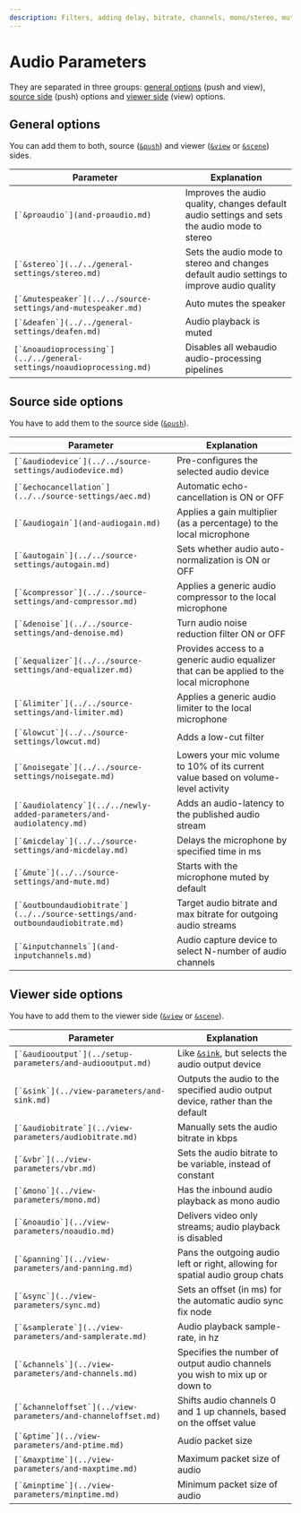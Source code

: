 ```yaml
---
description: Filters, adding delay, bitrate, channels, mono/stereo, muting guests etc.
---
```


# Audio Parameters

They are separated in three groups: [general options](./#general-options) (push and view), [source side](./#source-side-options) (push) options and [viewer side](./#viewer-side-options) (view) options.

## General options

You can add them to both, source ([`&push`](../../source-settings/push.md)) and viewer ([`&view`](../view-parameters/view.md) or [`&scene`](../view-parameters/scene.md)) sides.

| Parameter                                                               | Explanation                                                                                  |
| ----------------------------------------------------------------------- | -------------------------------------------------------------------------------------------- |
| ``[`&proaudio`](and-proaudio.md)``                                      | Improves the audio quality, changes default audio settings and sets the audio mode to stereo |
| ``[`&stereo`](../../general-settings/stereo.md)``                       | Sets the audio mode to stereo and changes default audio settings to improve audio quality    |
| ``[`&mutespeaker`](../../source-settings/and-mutespeaker.md)``          | Auto mutes the speaker                                                                       |
| ``[`&deafen`](../../general-settings/deafen.md)``                       | Audio playback is muted                                                                      |
| ``[`&noaudioprocessing`](../../general-settings/noaudioprocessing.md)`` | Disables all webaudio audio-processing pipelines                                             |

## Source side options

You have to add them to the source side ([`&push`](../../source-settings/push.md)).

| Parameter                                                                        | Explanation                                                                              |
| -------------------------------------------------------------------------------- | ---------------------------------------------------------------------------------------- |
| ``[`&audiodevice`](../../source-settings/audiodevice.md)``                       | Pre-configures the selected audio device                                                 |
| ``[`&echocancellation`](../../source-settings/aec.md)``                          | Automatic echo-cancellation is ON or OFF                                                 |
| ``[`&audiogain`](and-audiogain.md)``                                             | Applies a gain multiplier (as a percentage) to the local microphone                      |
| ``[`&autogain`](../../source-settings/autogain.md)``                             | Sets whether audio auto-normalization is ON or OFF                                       |
| ``[`&compressor`](../../source-settings/and-compressor.md)``                     | Applies a generic audio compressor to the local microphone                               |
| ``[`&denoise`](../../source-settings/and-denoise.md)``                           | Turn audio noise reduction filter ON or OFF                                              |
| ``[`&equalizer`](../../source-settings/and-equalizer.md)``                       | Provides access to a generic audio equalizer that can be applied to the local microphone |
| ``[`&limiter`](../../source-settings/and-limiter.md)``                           | Applies a generic audio limiter to the local microphone                                  |
| ``[`&lowcut`](../../source-settings/lowcut.md)``                                 | Adds a low-cut filter                                                                    |
| ``[`&noisegate`](../../source-settings/noisegate.md)``                           | Lowers your mic volume to 10% of its current value based on volume-level activity        |
| ``[`&audiolatency`](../../newly-added-parameters/and-audiolatency.md)``          | Adds an audio-latency to the published audio stream                                      |
| ``[`&micdelay`](../../source-settings/and-micdelay.md)``                         | Delays the microphone by specified time in ms                                            |
| ``[`&mute`](../../source-settings/and-mute.md)``                                 | Starts with the microphone muted by default                                              |
| ``[`&outboundaudiobitrate`](../../source-settings/and-outboundaudiobitrate.md)`` | Target audio bitrate and max bitrate for outgoing audio streams                          |
| ``[`&inputchannels`](and-inputchannels.md)``                                     | Audio capture device to select N-number of audio channels                                |

## **Viewer side options**

You have to add them to the viewer side ([`&view`](../view-parameters/view.md) or [`&scene`](../view-parameters/scene.md)).

| Parameter                                                       | Explanation                                                                         |
| --------------------------------------------------------------- | ----------------------------------------------------------------------------------- |
| ``[`&audiooutput`](../setup-parameters/and-audiooutput.md)``    | Like [`&sink`](../view-parameters/and-sink.md), but selects the audio output device |
| ``[`&sink`](../view-parameters/and-sink.md)``                   | Outputs the audio to the specified audio output device, rather than the default     |
| ``[`&audiobitrate`](../view-parameters/audiobitrate.md)``       | Manually sets the audio bitrate in kbps                                             |
| ``[`&vbr`](../view-parameters/vbr.md)``                         | Sets the audio bitrate to be variable, instead of constant                          |
| ``[`&mono`](../view-parameters/mono.md)``                       | Has the inbound audio playback as mono audio                                        |
| ``[`&noaudio`](../view-parameters/noaudio.md)``                 | Delivers video only streams; audio playback is disabled                             |
| ``[`&panning`](../view-parameters/and-panning.md)``             | Pans the outgoing audio left or right, allowing for spatial audio group chats       |
| ``[`&sync`](../view-parameters/sync.md)``                       | Sets an offset (in ms) for the automatic audio sync fix node                        |
| ``[`&samplerate`](../view-parameters/and-samplerate.md)``       | Audio playback sample-rate, in hz                                                   |
| ``[`&channels`](../view-parameters/and-channels.md)``           | Specifies the number of output audio channels you wish to mix up or down to         |
| ``[`&channeloffset`](../view-parameters/and-channeloffset.md)`` | Shifts audio channels 0 and 1 up channels, based on the offset value                |
| ``[`&ptime`](../view-parameters/and-ptime.md)``                 | Audio packet size                                                                   |
| ``[`&maxptime`](../view-parameters/and-maxptime.md)``           | Maximum packet size of audio                                                        |
| ``[`&minptime`](../view-parameters/minptime.md)``               | Minimum packet size of audio                                                        |
